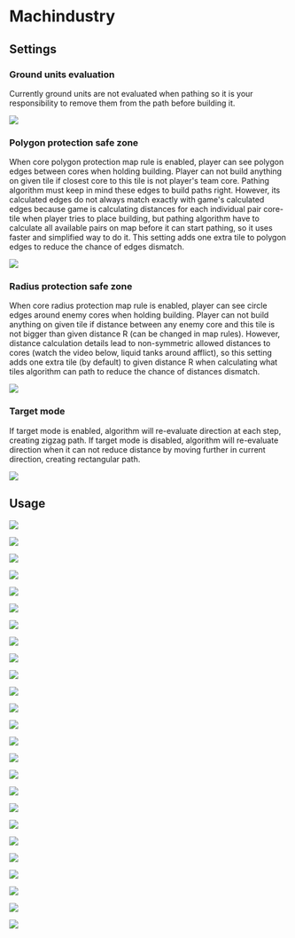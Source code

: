 # Machindustry

## Settings

### Ground units evaluation

Currently ground units are not evaluated when pathing so it is your responsibility to remove them from the path before building it.

![](GroundUnits.gif)

### Polygon protection safe zone

When core polygon protection map rule is enabled, player can see polygon edges between cores when holding building. Player can not build anything on given tile if closest core to this tile is not player's team core. Pathing algorithm must keep in mind these edges to build paths right. However, its calculated edges do not always match exactly with game's calculated edges because game is calculating distances for each individual pair core-tile when player tries to place building, but pathing algorithm have to calculate all available pairs on map before it can start pathing, so it uses faster and simplified way to do it. This setting adds one extra tile to polygon edges to reduce the chance of edges dismatch.

![](PolygonProtectionSafeZone.gif)

### Radius protection safe zone

When core radius protection map rule is enabled, player can see circle edges around enemy cores when holding building. Player can not build anything on given tile if distance between any enemy core and this tile is not bigger than given distance R (can be changed in map rules). However, distance calculation details lead to non-symmetric allowed distances to cores (watch the video below, liquid tanks around afflict), so this setting adds one extra tile (by default) to given distance R when calculating what tiles algorithm can path to reduce the chance of distances dismatch.

![](RadiusProtectionSafeZone.gif)

### Target mode

If target mode is enabled, algorithm will re-evaluate direction at each step, creating zigzag path. If target mode is disabled, algorithm will re-evaluate direction when it can not reduce distance by moving further in current direction, creating rectangular path.

![](TargetMode.gif)

## Usage

![](../assets/sprites/01-turbine-stage-1.png)

![](../assets/sprites/01-turbine-stage-2.png)

![](../assets/sprites/01-turbine-stage-3.png)

![](../assets/sprites/02-beryllium-stage-1.png)

![](../assets/sprites/02-beryllium-stage-2.png)

![](../assets/sprites/03-electrolyzer-stage-1.png)

![](../assets/sprites/03-electrolyzer-stage-2.png)

![](../assets/sprites/04-hydrogen-stage-1.png)

![](../assets/sprites/04-hydrogen-stage-2.png)

![](../assets/sprites/05-beryllium-electrolyzer-hydrogen-stage-3.png)

![](../assets/sprites/06-graphite-stage-1.png)

![](../assets/sprites/06-graphite-stage-2.png)

![](../assets/sprites/07-hydrogen-stage-1.png)

![](../assets/sprites/07-hydrogen-stage-2.png)

![](../assets/sprites/08-graphite-hydrogen-stage-3.png)

![](../assets/sprites/09-graphite-stage-1.png)

![](../assets/sprites/09-graphite-stage-2.png)

![](../assets/sprites/10-silicon-stage-1.png)

![](../assets/sprites/10-silicon-stage-2.png)

![](../assets/sprites/11-graphite-silicon-stage-3.png)

![](../assets/sprites/12-turbine-stage-1.png)

![](../assets/sprites/12-turbine-stage-2.png)

![](../assets/sprites/12-turbine-stage-3.png)

![](../assets/sprites/12-turbine-stage-4.png)

![](../assets/sprites/12-turbine-stage-5.png)
